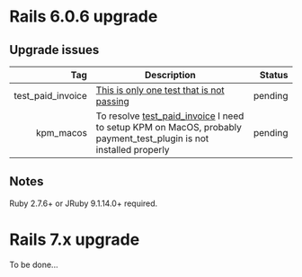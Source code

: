 # Rails 6.0.6 upgrade


Upgrade issues
-----------------------

| Tag          | Description | Status          |
| -----------: | ------------| -----------: |
| test_paid_invoice      |  [This is only one test that is not passing](https://github.com/kpbacode/killbill-admin-ui/issues/10)       | pending
| kpm_macos      |  To resolve [test_paid_invoice](https://github.com/kpbacode/killbill-admin-ui/issues/10) I need to setup KPM on MacOS, probably payment_test_plugin is not installed properly     | pending

Notes
------------

Ruby 2.7.6+ or JRuby 9.1.14.0+ required.

# Rails 7.x upgrade

To be done...
